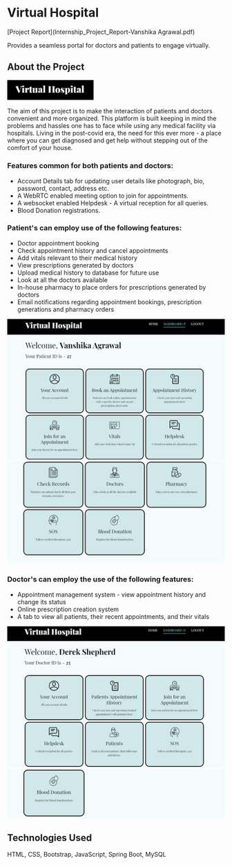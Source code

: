 # Virtual Hospital

[Project Report](Internship_Project_Report-Vanshika Agrawal.pdf)

Provides a seamless portal for doctors and patients to engage virtually.

## About the Project
<img src="user-photos/VH.png" width="200px" >

The aim of this project is to make the interaction of patients and doctors convenient and more organized. This platform is built keeping in mind the problems and hassles one has to face while using any medical facility via hospitals. Living in the post-covid era, the need for this ever more - a place where you can get diagnosed and get help without stepping out of the comfort of your house.

### Features common for both patients and doctors:

- Account Details tab for updating user details like photograph, bio, password, contact, address etc.
- A WebRTC enabled meeting option to join for appointments.
- A websocket enabled Helpdesk - A virtual reception for all queries.
- Blood Donation registrations.

### Patient's can employ use of the following features:

- Doctor appointment booking
- Check appointment history and cancel appointments
- Add vitals relevant to their medical history
- View prescriptions generated by doctors
- Upload medical history to database for future use
- Look at all the doctors available
- In-house pharmacy to place orders for prescriptions generated by doctors
- Email notifications regarding appointment bookings, prescription generations and pharmacy orders

<img src="user-photos/Patient1.png">

<img src="user-photos/Patient2.png">

### Doctor's can employ the use of the following features:

- Appointment management system - view appointment history and change its status
- Online prescription creation system
- A tab to view all patients, their recent appointments, and their vitals

<img src="user-photos/Doctor1.png">

<img src="user-photos/Doctor2.png">

## Technologies Used

HTML, CSS, Bootstrap, JavaScript, Spring Boot, MySQL
